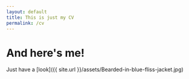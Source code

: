 ```yaml
---
layout: default
title: This is just my CV
permalink: /cv
---
```

And here's me!
==============

Just have a [look]({{ site.url }}/assets/Bearded-in-blue-fliss-jacket.jpg)
